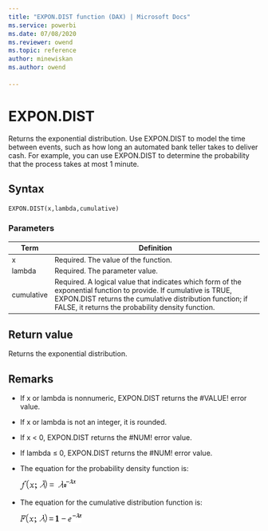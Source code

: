 ```yaml
---
title: "EXPON.DIST function (DAX) | Microsoft Docs"
ms.service: powerbi 
ms.date: 07/08/2020
ms.reviewer: owend
ms.topic: reference
author: minewiskan
ms.author: owend

---
```

# EXPON.DIST

Returns the exponential distribution. Use EXPON.DIST to model the time between events, such as how long an automated bank teller takes to deliver cash. For example, you can use EXPON.DIST to determine the probability that the process takes at most 1 minute.  
  
## Syntax  
  
```dax
EXPON.DIST(x,lambda,cumulative)  
```
  
### Parameters  
  
|Term|Definition|  
|--------|--------------|  
|x|Required. The value of the function.|  
|lambda|Required. The parameter value.|  
|cumulative|Required. A logical value that indicates which form of the exponential function to provide. If cumulative is TRUE, EXPON.DIST returns the cumulative distribution function; if FALSE, it returns the probability density function.|  
  
## Return value

Returns the exponential distribution.  
  
## Remarks

- If x or lambda is nonnumeric, EXPON.DIST returns the #VALUE! error value. 

- If x or lambda is not an integer, it is rounded. 
  
- If x &lt; 0, EXPON.DIST returns the #NUM! error value.  
  
- If lambda ≤ 0, EXPON.DIST returns the #NUM! error value.  
  
- The equation for the probability density function is:  
  
    ![Formula](media/dax-expondist-formula1.png)  
  
- The equation for the cumulative distribution function is:  
  
    ![Formula](media/dax-expondist-formula2.png)  
